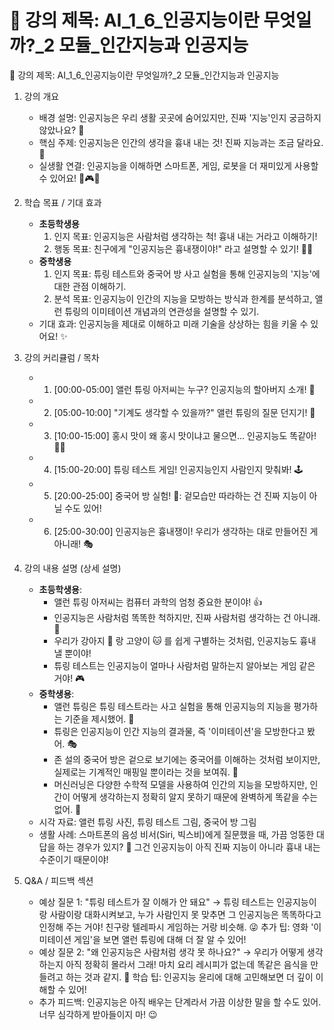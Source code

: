# 📘 강의 제목: AI_1_6_인공지능이란 무엇일까?_2 모듈_인간지능과 인공지능

📘 강의 제목: AI_1_6_인공지능이란 무엇일까?_2 모듈_인간지능과 인공지능

1. 강의 개요
   - 배경 설명: 인공지능은 우리 생활 곳곳에 숨어있지만, 진짜 '지능'인지 궁금하지 않았나요? 🤔
   - 핵심 주제: 인공지능은 인간의 생각을 흉내 내는 것! 진짜 지능과는 조금 달라요. 🤖
   - 실생활 연결: 인공지능을 이해하면 스마트폰, 게임, 로봇을 더 재미있게 사용할 수 있어요! 📱🎮🤖

2. 학습 목표 / 기대 효과
   - **초등학생용**
     1) 인지 목표: 인공지능은 사람처럼 생각하는 척! 흉내 내는 거라고 이해하기!
     2) 행동 목표: 친구에게 "인공지능은 흉내쟁이야!" 라고 설명할 수 있기! 🙋‍♀️
   - **중학생용**
     1) 인지 목표: 튜링 테스트와 중국어 방 사고 실험을 통해 인공지능의 '지능'에 대한 관점 이해하기.
     2) 분석 목표: 인공지능이 인간의 지능을 모방하는 방식과 한계를 분석하고, 앨런 튜링의 이미테이션 개념과의 연관성을 설명할 수 있기.
   - 기대 효과: 인공지능을 제대로 이해하고 미래 기술을 상상하는 힘을 키울 수 있어요! ✨

3. 강의 커리큘럼 / 목차
   - 1) [00:00-05:00] 앨런 튜링 아저씨는 누구? 인공지능의 할아버지 소개! 👴
   - 2) [05:00-10:00] "기계도 생각할 수 있을까?" 앨런 튜링의 질문 던지기! 🤔
   - 3) [10:00-15:00] 홍시 맛이 왜 홍시 맛이냐고 물으면... 인공지능도 똑같아! 🤷‍♀️
   - 4) [15:00-20:00] 튜링 테스트 게임! 인공지능인지 사람인지 맞춰봐! 🕹️
   - 5) [20:00-25:00] 중국어 방 실험! 🤖: 겉모습만 따라하는 건 진짜 지능이 아닐 수도 있어!
   - 6) [25:00-30:00] 인공지능은 흉내쟁이! 우리가 생각하는 대로 만들어진 게 아니래! 🎭

4. 강의 내용 설명 (상세 설명)
   - **초등학생용**:
     - 앨런 튜링 아저씨는 컴퓨터 과학의 엄청 중요한 분이야! 👍
     - 인공지능은 사람처럼 똑똑한 척하지만, 진짜 사람처럼 생각하는 건 아니래. 🤖
     - 우리가 강아지 🐶 랑 고양이 🐱 를 쉽게 구별하는 것처럼, 인공지능도 흉내 낼 뿐이야!
     - 튜링 테스트는 인공지능이 얼마나 사람처럼 말하는지 알아보는 게임 같은 거야! 🎮
   - **중학생용**:
     - 앨런 튜링은 튜링 테스트라는 사고 실험을 통해 인공지능의 지능을 평가하는 기준을 제시했어. 🧪
     - 튜링은 인공지능이 인간 지능의 결과물, 즉 '이미테이션'을 모방한다고 봤어. 🎭
     - 존 설의 중국어 방은 겉으로 보기에는 중국어를 이해하는 것처럼 보이지만, 실제로는 기계적인 매핑일 뿐이라는 것을 보여줘. 🧩
     - 머신러닝은 다양한 수학적 모델을 사용하여 인간의 지능을 모방하지만, 인간이 어떻게 생각하는지 정확히 알지 못하기 때문에 완벽하게 똑같을 수는 없어. 🧮
   - 시각 자료: 앨런 튜링 사진, 튜링 테스트 그림, 중국어 방 그림
   - 생활 사례: 스마트폰의 음성 비서(Siri, 빅스비)에게 질문했을 때, 가끔 엉뚱한 대답을 하는 경우가 있지? 🤔 그건 인공지능이 아직 진짜 지능이 아니라 흉내 내는 수준이기 때문이야!

5. Q&A / 피드백 섹션
   - 예상 질문 1: "튜링 테스트가 잘 이해가 안 돼요" → 튜링 테스트는 인공지능이랑 사람이랑 대화시켜보고, 누가 사람인지 못 맞추면 그 인공지능은 똑똑하다고 인정해 주는 거야! 친구랑 텔레파시 게임하는 거랑 비슷해. 😜 추가 팁: 영화 '이미테이션 게임'을 보면 앨런 튜링에 대해 더 잘 알 수 있어!
   - 예상 질문 2: "왜 인공지능은 사람처럼 생각 못 하나요?" → 우리가 어떻게 생각하는지 아직 정확히 몰라서 그래! 마치 요리 레시피가 없는데 똑같은 음식을 만들려고 하는 것과 같지. 🍳 학습 팁: 인공지능 윤리에 대해 고민해보면 더 깊이 이해할 수 있어!
   - 추가 피드백: 인공지능은 아직 배우는 단계라서 가끔 이상한 말을 할 수도 있어. 너무 심각하게 받아들이지 마! 😉
